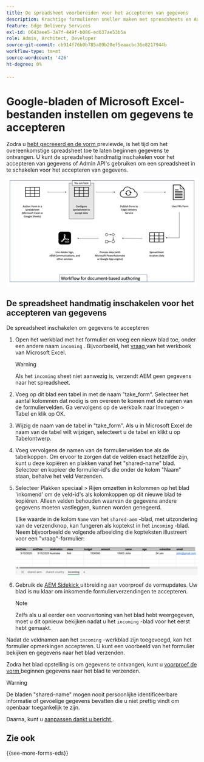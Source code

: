 ```yaml
---
title: De spreadsheet voorbereiden voor het accepteren van gegevens
description: Krachtige formulieren sneller maken met spreadsheets en Adaptieve Forms Block Fields!
feature: Edge Delivery Services
exl-id: 0643aee5-3a7f-449f-b086-ed637ae53b5a
role: Admin, Architect, Developer
source-git-commit: cb914f76b0b785a89b20ef5eaacbc36e8217944b
workflow-type: tm+mt
source-wordcount: '426'
ht-degree: 0%

---
```


# Google-bladen of Microsoft Excel-bestanden instellen om gegevens te accepteren


Zodra u [ hebt gecreeerd en de vorm ](/help/edge/docs/forms/create-forms.md) previewde, is het tijd om het overeenkomstige spreadsheet toe te laten beginnen gegevens te ontvangen. U kunt de spreadsheet handmatig inschakelen voor het accepteren van gegevens of Admin API&#39;s gebruiken om een spreadsheet in te schakelen voor het accepteren van gegevens.

![ op document-gebaseerde het Authoring ecosysteem ](/help/edge/assets/document-based-authoring-workflow-enable-sheet-to-accept-data.png)

<!-- 
>[!VIDEO](https://video.tv.adobe.com/v/3427489?quality=12&learn=on)

-->


## De spreadsheet handmatig inschakelen voor het accepteren van gegevens

De spreadsheet inschakelen om gegevens te accepteren

1. Open het werkblad met het formulier en voeg een nieuw blad toe, onder een andere naam `incoming` . Bijvoorbeeld, het [ vraag ](/help/edge/assets/enquiry.xlsx) van het werkboek van Microsoft Excel.

   >[!WARNING]
   >
   > Als het `incoming` sheet niet aanwezig is, verzendt AEM geen gegevens naar het spreadsheet.

1. Voeg op dit blad een tabel in met de naam &quot;take_form&quot;. Selecteer het aantal kolommen dat nodig is om overeen te komen met de namen van de formuliervelden. Ga vervolgens op de werkbalk naar Invoegen > Tabel en klik op OK.

1. Wijzig de naam van de tabel in &quot;take_form&quot;. Als u in Microsoft Excel de naam van de tabel wilt wijzigen, selecteert u de tabel en klikt u op Tabelontwerp.

1. Voeg vervolgens de namen van de formuliervelden toe als de tabelkoppen. Om ervoor te zorgen dat de velden exact hetzelfde zijn, kunt u deze kopiëren en plakken vanaf het &quot;shared-name&quot; blad.  Selecteer en kopieer de formulier-id&#39;s die onder de kolom &quot;Naam&quot; staan, behalve het veld Verzenden.

1. Selecteer Plakken speciaal > Rijen omzetten in kolommen op het blad &#39;inkomend&#39; om de veld-id&#39;s als kolomkoppen op dit nieuwe blad te kopiëren. Alleen velden behouden waarvan de gegevens andere gegevens moeten vastleggen, kunnen worden genegeerd.

   Elke waarde in de kolom `Name` van het `shared-aem` -blad, met uitzondering van de verzendknop, kan fungeren als koptekst in het `incoming` -blad. Neem bijvoorbeeld de volgende afbeelding die kopteksten illustreert voor een &quot;vraag&quot;-formulier:

   ![ Gebieden voor een contact-usvorm ](/help/edge/assets/contact-us-form-excel-sheet-fields.png)

1. Gebruik de [ AEM Sidekick ](https://www.aem.live/developer/tutorial#preview-and-publish-your-content) uitbreiding aan voorproef de vormupdates. Uw blad is nu klaar om inkomende formulierverzendingen te accepteren.

   >[!NOTE]
   >
   >Zelfs als u al eerder een voorvertoning van het blad hebt weergegeven, moet u dit opnieuw bekijken nadat u het `incoming` -blad voor het eerst hebt gemaakt.


Nadat de veldnamen aan het `incoming` -werkblad zijn toegevoegd, kan het formulier opmerkingen accepteren. U kunt een voorbeeld van het formulier bekijken en gegevens naar het blad verzenden.

Zodra het blad opstelling is om gegevens te ontvangen, kunt u [ voorproef de vorm ](/help/edge/docs/forms/create-forms.md#preview-the-form-using-your-edge-delivery-service-eds-page) <!--or [use POST requests](#use-admin-apis-to-send-data-to-your-sheet)--> beginnen gegevens naar het blad te verzenden.

>[!WARNING]
>
>  De bladen &quot;shared-name&quot; mogen nooit persoonlijke identificeerbare informatie of gevoelige gegevens bevatten die u niet prettig vindt om openbaar toegankelijk te zijn.

<!--
### Use Admin APIs to enable a spreadsheet to accept data

You can also send a POST request to the form to enable it to accept data and configure headers for the `incoming` sheet. Upon receiving the POST request, the service analyzes the body of request and autonomously generates the essential headers and sheets needed for data ingestion.

To use Admin APIs to enable a spreadsheet to accept data: 


1. Open the workbook that you have created and change the name of the default sheet to `incoming`. 

    >[!WARNING] 
    >
    > If the `incoming` sheet doesn't exist, AEM won't send any data to this workbook.

1. Preview the sheet in the sidekick.

    >[!NOTE] 
    >
    >Even if you have previewed the sheet before, you must preview it again after creating the `incoming` sheet for the first time.

1. Send the POST request to generate the appropriate headers in the `incoming` sheet, and add the `shared-default` sheets to your spread sheet, if it does not exist already.

    To understand how to format the POST request for setting up your sheet, refer to the [Admin API documentation](https://www.aem.live/docs/admin.html#tag/authentication/operation/profile). You can look at the example provided below: 

    **Request** 
    
    ```JSON

    POST 'https://admin.aem.page/form/{owner}/{repo}/{branch}/contact-us.json' \
    --header 'Content-Type: application/json' \
    --data '{
        "data": {
            "Email": "john@wknd.com",
            "Name": "John",
            "Subject": "Regarding Product Inquiry",
            "Message": "I have some questions about your products.",
            "Phone": "123-456-7890",
            "Company": "Adobe Inc.",
            "Country": "United States",
            "PreferredContactMethod": "Email",
            "SubscribeToNewsletter": true
        }
    }'

    ```


    **Response**

    ```JSON

    HTTP/2 200 
    content-type: application/json
    x-invocation-id: 1b3bd30a-8cfb-4f85-a662-4b1f7cf367c5
    cache-control: no-store, private, must-revalidate
    accept-ranges: bytes
    date: Sat, 10 Feb 2024 09:26:48 GMT
    via: 1.1 varnish
    x-served-by: cache-del21736-DEL
    x-cache: MISS
    x-cache-hits: 0
    x-timer: S1707557205.094883,VS0,VE3799
    strict-transport-security: max-age=31557600
    content-length: 138

    {"rowCount":2,"columns":["Email","Name","Subject","Message","Phone","Company","Country",      "PreferredContactMethod","SubscribeToNewsletter"]}%

    ```

    You can use tools like curl or Postman to execute this POST request, as demonstrated below:

    ```JSON

    curl -s -i -X POST 'https://admin.aem.page/form/wkndform/wefinance/main/contact-us.json' \
        --header 'Content-Type: application/json' \
        --data '{
            "data": {
                "Email": "john@wknd.com",
                "Name": "John",
                "Subject": "Regarding Product Inquiry",
                "Message": "I have some questions about your products.",
                "Phone": "123-456-7890",
                "Company": "Wknd Inc.",
                "Country": "United States",
                "PreferredContactMethod": "Email",
                "SubscribeToNewsletter": true
        }
    }'

    ```

    The above mentioned POST request provides sample data, including both form fields and their respective sample values. This data is used by the Admin service to set up the form.

    Your form is now enabled to accept data. You also observe the following changes in your spreadsheet: 

## Automatic changes to sheet once it is enabled to accept data. 

Once the sheet is set to recieve data, you observe the following changes in your spreadsheet: 

A sheet named "Slack" is added to your Excel Workbook or Google Sheet. In this sheet, you can configure automatic notifications for a designated Slack channel whenever new data is ingested into your spreadsheet. At present, AEM supports notifications exclusively to the AEM Engineering Slack organization and the Adobe Enterprise Support organization.

1. To set up Slack notifications enter the "teamId" of the Slack workspace and the "channel name" or "ID". You can also ask the slack-bot (with the debug command) for the "teamId" and the "channel ID". Using the "channel ID" instead of the "channel name" is preferable, as it survives channel renames.

    >[!NOTE] 
    >
    > Older forms didn't have the "teamId" column. The "teamId" was included in the channel column, separated by a "#" or "/".

1. Enter any title that you want and under fields enter the names of the fields you want to see in the Slack notification. Each heading should be separated by a comma (For example name, email).

    >[!WARNING] 
    >
    >  Never should the "shared-default" sheets contain any personally identifiable information or sensitive data that you are not comfortable with being publicly accessible.



<!--
## Send data to your sheet {#send-data-to-your-sheet}

After the sheet is set to receive data, you can [preview the form using Adaptive Forms Block](/help/edge/docs/forms/create-forms.md#preview-the-form-using-your-edge-delivery-service-eds-page) or [use Admin APIs](#use-admin-apis-to-send-data-to-your-sheet) to start sending data to the sheet.

### Use Admin APIs to send data to your sheet

You can send POST requests directly to your form using aem.page, aem.live, or your production domain, to send data. 


```JSON

POST https://branch–repo–owner.aem.(page|live)/email-form
POST https://my-domain.com/email-form

```

>[!NOTE] 
>
> The URL should not have the .json extension. You must publish the sheet for POST operations to function on `.live` or on the production domain.

#### Formatting the form data

There are a few different ways that you can format the form data in the POST body. You can use: 

* array of `name:value` pairs: 
    
    ```JSON
    
    {
      "data": [
        { "name": "name", "value": "Clark Kent" },
        { "name": "email", "value": "superman@example.com" },
        { "name": "subject", "value": "Regarding Product Inquiry" },
        { "name": "message", "value": "I have some questions about your products." },
        { "name": "phone", "value": "123-456-7890" },
        { "name": "company", "value": "Example Inc." },
        { "name": "country", "value": "United States" },
        { "name": "preferred_contact_method", "value": "Email" },
        { "name": "newsletter_subscribe", "value": true }
      ]
    }

    ```

    For example

    ```JSON

    curl -s -i -X POST 'https://main--wefinance--wkndform.aem.page/contact-us' \
        --header 'Content-Type: application/json' \
        --data '{
        "data": [
            { "name": "name", "value": "Clark Kent" },
            { "name": "email", "value": "superman@example.com" },
            { "name": "subject", "value": "Regarding Product Inquiry" },
            { "name": "message", "value": "I have some questions about your        products." },
            { "name": "phone", "value": "123-456-7890" },
            { "name": "company", "value": "Example Inc." },
            { "name": "country", "value": "United States" },
            { "name": "preferred_contact_method", "value": "Email" },
            { "name": "newsletter_subscribe", "value": true }
        ]
    }'

    ```



* an object with `key:value` pairs:

    ```JSON

        {
          "data": {
            "name": "Jessica Jones",
            "email": "jj@example.com",
            "subject": "Regarding Product Inquiry",
            "message": "I have some questions about your products.",
            "phone": "123-456-7890",
            "company": "Example Inc.",
            "country": "United States",
            "preferred_contact_method": "Email",
            "newsletter_subscribe": true
          }
        }

    ```

    For example,

    ```JSON

    curl -s -i -X POST 'https://admin.aem.page/form/wkndform/wefinance/main/contact-us.json' \
    --header 'Content-Type: application/json' \
    --data '{
        "data": {
            "Email": "khushwant@wknd.com",
            "Name": "khushwant",
            "Subject": "Regarding Product Inquiry",
            "Message": "I have some questions about your products.",
            "Phone": "123-456-7890",
            "Company": "Adobe Inc.",
            "Country": "United States",
            "PreferredContactMethod": "Email",
            "SubscribeToNewsletter": true
        }
    }'

    ```

* URL encoded (`x-www-form-urlencoded`) body (with `content-type` header set to `application/x-www-form-urlencoded`)

    ```Shell

    'Email=kent%40wknd.com&Name=clark&Subject=Regarding+Product+Inquiry&Message=I   +have+some+questions+about+your+products.&Phone=123-456-7890&Company=Adobe+Inc.&   Country=United+States&PreferredContactMethod=Email&SubscribeToNewsletter=true'

    ```

    For example, if your project's repository is named "wefinance", it's located under the account owner "wkndform", and you're using the "main" branch.,

    ```Shell

    curl -s -i -X POST \
      -d 'Email=kent%40wknd.com&Name=clark&Subject=Regarding+Product+Inquiry&   Message=I+have+some+questions+about+your+products.&Phone=123-456-7890& Company=Adobe+Inc.&Country=United+States&PreferredContactMethod=Email&   SubscribeToNewsletter=true' \
      https://main--wefinance--wkndform.aem.live/contact-us

    ```
-->

Daarna, kunt u [ aanpassen dankt u bericht ](/help/edge/docs/forms/thank-you-page-form.md).

## Zie ook

{{see-more-forms-eds}}
